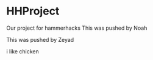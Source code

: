 # HHProject
Our project for hammerhacks
This was pushed by Noah

This was pushed by Zeyad

i like chicken

